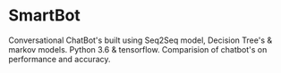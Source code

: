 # SmartBot

Conversational ChatBot's built using Seq2Seq model, Decision Tree's & markov models. Python 3.6 & tensorflow. Comparision of chatbot's on performance and accuracy.
